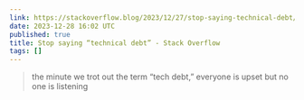 ```yaml
---
link: https://stackoverflow.blog/2023/12/27/stop-saying-technical-debt/
date: 2023-12-28 16:02 UTC
published: true
title: Stop saying “technical debt” - Stack Overflow
tags: []
---
```


> the minute we trot out the term “tech debt,” everyone is upset but no one is listening
